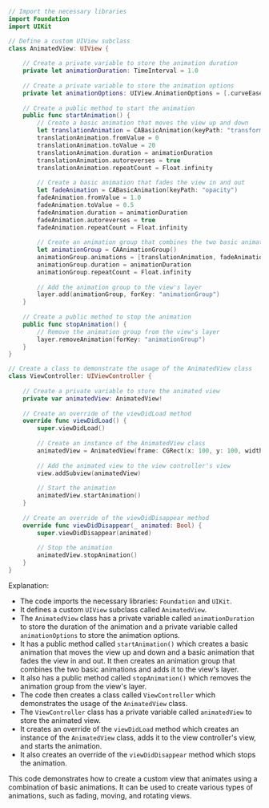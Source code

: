 ```swift
// Import the necessary libraries
import Foundation
import UIKit

// Define a custom UIView subclass
class AnimatedView: UIView {
    
    // Create a private variable to store the animation duration
    private let animationDuration: TimeInterval = 1.0
    
    // Create a private variable to store the animation options
    private let animationOptions: UIView.AnimationOptions = [.curveEaseInOut, .repeat, .autoreverse]
    
    // Create a public method to start the animation
    public func startAnimation() {
        // Create a basic animation that moves the view up and down
        let translationAnimation = CABasicAnimation(keyPath: "transform.translation.y")
        translationAnimation.fromValue = 0
        translationAnimation.toValue = 20
        translationAnimation.duration = animationDuration
        translationAnimation.autoreverses = true
        translationAnimation.repeatCount = Float.infinity
        
        // Create a basic animation that fades the view in and out
        let fadeAnimation = CABasicAnimation(keyPath: "opacity")
        fadeAnimation.fromValue = 1.0
        fadeAnimation.toValue = 0.5
        fadeAnimation.duration = animationDuration
        fadeAnimation.autoreverses = true
        fadeAnimation.repeatCount = Float.infinity
        
        // Create an animation group that combines the two basic animations
        let animationGroup = CAAnimationGroup()
        animationGroup.animations = [translationAnimation, fadeAnimation]
        animationGroup.duration = animationDuration
        animationGroup.repeatCount = Float.infinity
        
        // Add the animation group to the view's layer
        layer.add(animationGroup, forKey: "animationGroup")
    }
    
    // Create a public method to stop the animation
    public func stopAnimation() {
        // Remove the animation group from the view's layer
        layer.removeAnimation(forKey: "animationGroup")
    }
}

// Create a class to demonstrate the usage of the AnimatedView class
class ViewController: UIViewController {
    
    // Create a private variable to store the animated view
    private var animatedView: AnimatedView!
    
    // Create an override of the viewDidLoad method
    override func viewDidLoad() {
        super.viewDidLoad()
        
        // Create an instance of the AnimatedView class
        animatedView = AnimatedView(frame: CGRect(x: 100, y: 100, width: 100, height: 100))
        
        // Add the animated view to the view controller's view
        view.addSubview(animatedView)
        
        // Start the animation
        animatedView.startAnimation()
    }
    
    // Create an override of the viewDidDisappear method
    override func viewDidDisappear(_ animated: Bool) {
        super.viewDidDisappear(animated)
        
        // Stop the animation
        animatedView.stopAnimation()
    }
}
```

Explanation:

* The code imports the necessary libraries: `Foundation` and `UIKit`.
* It defines a custom `UIView` subclass called `AnimatedView`.
* The `AnimatedView` class has a private variable called `animationDuration` to store the duration of the animation and a private variable called `animationOptions` to store the animation options.
* It has a public method called `startAnimation()` which creates a basic animation that moves the view up and down and a basic animation that fades the view in and out. It then creates an animation group that combines the two basic animations and adds it to the view's layer.
* It also has a public method called `stopAnimation()` which removes the animation group from the view's layer.
* The code then creates a class called `ViewController` which demonstrates the usage of the `AnimatedView` class.
* The `ViewController` class has a private variable called `animatedView` to store the animated view.
* It creates an override of the `viewDidLoad` method which creates an instance of the `AnimatedView` class, adds it to the view controller's view, and starts the animation.
* It also creates an override of the `viewDidDisappear` method which stops the animation.

This code demonstrates how to create a custom view that animates using a combination of basic animations. It can be used to create various types of animations, such as fading, moving, and rotating views.